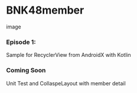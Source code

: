 # BNK48member

image

### Episode 1:
Sample for RecyclerView from AndroidX with Kotlin

### Coming Soon
Unit Test and CollaspeLayout with member detail
